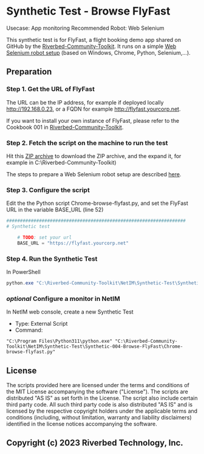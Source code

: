 # Synthetic Test - Browse FlyFast

Usecase: App monitoring
Recommended Robot: Web Selenium

This synthetic test is for FlyFast, a flight booking demo app shared on GitHub by the [Riverbed-Community-Toolkit](https://github.com/riverbed/Riverbed-Community-Toolkit).
It runs on a simple [Web Selenium robot setup](../Robot-001-WebSelenium) (based on Windows, Chrome, Python, Selenium,...).

## Preparation

### Step 1. Get the URL of FlyFast

The URL can be the IP address, for example if deployed locally http://192.168.0.23, or a FQDN for example http://flyfast.yourcorp.net.

If you want to install your own instance of FlyFast, please refer to the Cookbook 001 in [Riverbed-Community-Toolkit](https://github.com/riverbed/Riverbed-Community-Toolkit).

### Step 2. Fetch the script on the machine to run the test

Hit this [ZIP archive](https://github.com/riverbed/Riverbed-Community-Toolkit/archive/refs/heads/master.zip) to download the ZIP archive, and the expand it, for example in C:\Riverbed-Community-Toolkit)

The steps to prepare a Web Selenium robot setup are described [here](../Robot-001-WebSelenium).

### Step 3. Configure the script

Edit the the Python script Chrome-browse-flyfast.py, and set the FlyFast URL in the variable BASE_URL (line 52) 

```python
##################################################################
# Synthetic test

    # TODO: set your url
    BASE_URL = "https://flyfast.yourcorp.net"
```

### Step 4. Run the Synthetic Test

In PowerShell

```PowerShell
python.exe "C:\Riverbed-Community-Toolkit\NetIM\Synthetic-Test\Synthetic-004-Browse-FlyFast\Chrome-browse-flyfast.py"
```

### *optional* Configure a monitor in NetIM

In NetIM web console, create a new Synthetic Test

- Type: External Script
- Command: 

```shell
"C:\Program Files\Python311\python.exe" "C:\Riverbed-Community-Toolkit\NetIM\Synthetic-Test\Synthetic-004-Browse-FlyFast\Chrome-browse-flyfast.py"
```

## License

The scripts provided here are licensed under the terms and conditions of the MIT License accompanying the software ("License"). The scripts are distributed "AS IS" as set forth in the License. The script also include certain third party code. All such third party code is also distributed "AS IS" and is licensed by the respective copyright holders under the applicable terms and conditions (including, without limitation, warranty and liability disclaimers) identified in the license notices accompanying the software.

## Copyright (c) 2023 Riverbed Technology, Inc.
